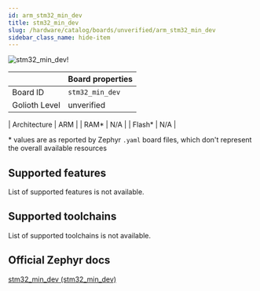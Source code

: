 ```yaml
---
id: arm_stm32_min_dev
title: stm32_min_dev
slug: /hardware/catalog/boards/unverified/arm_stm32_min_dev
sidebar_class_name: hide-item
---
```


[//]: # (This is an auto-generated file, do not edit! Changes to it will be lost upon re-generation)

![stm32_min_dev!](/img/boards/arm/stm32_min_dev.jpg "stm32_min_dev")

|                | Board properties     |
| -------------  | -------------------- |
| Board ID       | `stm32_min_dev` |
| Golioth Level  | unverified       |

| Architecture   | ARM |
| RAM*           | N/A |
| Flash*         | N/A |

\* values are as reported by Zephyr `.yaml` board files, which don't represent the overall available resources



## Supported features

List of supported features is not available.

## Supported toolchains

List of supported toolchains is not available.

## Official Zephyr docs

[stm32_min_dev (stm32_min_dev)](https://docs.zephyrproject.org/latest/boards/arm/stm32_min_dev/doc/index.html)
